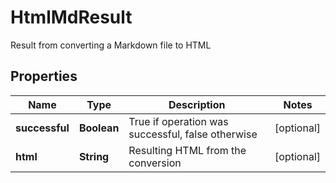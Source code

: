 

# HtmlMdResult

Result from converting a Markdown file to HTML

## Properties

| Name | Type | Description | Notes |
|------------ | ------------- | ------------- | -------------|
|**successful** | **Boolean** | True if operation was successful, false otherwise |  [optional] |
|**html** | **String** | Resulting HTML from the conversion |  [optional] |




